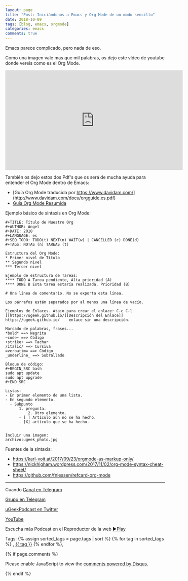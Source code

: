```yaml
---
layout: page
title: "Post: Iniciándonos a Emacs y Org Mode de un modo sencillo"
date: 2018-10-09
tags: [blog, emacs, orgmode]
categories: emacs
comments: true
---
```

Emacs parece complicado, pero nada de eso.

Como una imagen vale mas que mil palabras, os dejo este vídeo de youtube donde vereis como es el Org Mode.

<html>
    <iframe width="560" height="315" src="https://www.youtube.com/embed/bzZ09dAbLEE" frameborder="0" allow="autoplay; encrypted-media" allowfullscreen></iframe>
    </html>

También os dejo estos dos Pdf's que os será de mucha ayuda para entender el Org Mode dentro de Emacs:

- [Guía Org Mode traducida por https://www.davidam.com/](http://www.davidam.com/docu/orgguide.es.pdf)
- [Guía Org Mode Resumida](https://orgmode.org/orgcard.pdf)


Ejemplo básico de sintaxis en Org Mode:

```
#+TITLE: Título de Nuestro Org
#+AUTHOR: Angel
#+DATE: 2018
#+LANGUAGE: es
#+SEQ_TODO: TODO(t) NEXT(n) WAIT(w) | CANCELLED (c) DONE(d)
#+TAGS: NOTAS (n) TAREAS (t)

Estructura del Org Mode:
* Primer nivel de Título
** Segundo nivel
*** Tercer nivel

Ejemplo de estructura de Tareas:
**** TODO A Tarea pendiente, Alta prioridad (A)
**** DONE B Esta tarea estaría realizada, Prioridad (B)

# Una línea de comentario. No se exporta esta línea.

Los párrafos están separados por al menos una línea de vacío.

Ejemplos de Enlaces. Atajo para crear el enlace: C-c C-l
[[https://ugeek.github.io/][Descripción del Enlace]]
https://ugeek.github.io/    enlace sin una descripción.

Marcado de palabras, frases...
*bold* ==> Negrita
~code~ ==> Código
+strike+ ==> Tachar
/italic/ ==> Cursiva
=verbatim= ==> Código
_underline_ ==> Subrallado

Bloque de código:
#+BEGIN_SRC bash
sudo apt update
sudo apt upgrade
#+END_SRC

Listas:
- En primer elemento de una lista.
- En segundo elemento.
  - Subpunto
      1. pregunta.
          2. Otro elemento.
	  - [ ] Artículo aún no se ha hecho.
	  - [X] artículo que se ha hecho.


Incluir una imagen:
archivo:ugeek_photo.jpg
```
Fuentes de la sintaxis:
- https://karl-voit.at/2017/09/23/orgmode-as-markup-only/
- https://nickhigham.wordpress.com/2017/11/02/org-mode-syntax-cheat-sheet/
- https://github.com/fniessen/refcard-org-mode

---
Cuando 
[Canal en Telegram](https://t.me/uGeek)  

[Grupo en Telegram](https://t.me/uGeekPodcast)  

[uGeekPodcast en Twitter](https://twitter.com/ugeekpodcast)  

[YouTube](https://www.youtube.com/channel/UCVmGqdwOeswJ55IFmsYNlww)  

Escucha más Podcast en el Reproductor de la web [►Play](https://ugeek.github.io/podcasts/)  

Tags: {% assign sorted_tags = page.tags | sort %} {% for tag in sorted_tags %} , <span class="tag"><a href="/tag#{{ tag }}">{{ tag }}</a></span> {% endfor %},


{% if page.comments %}
<div id="disqus_thread"></div>
<script>

/**
*  RECOMMENDED CONFIGURATION VARIABLES: EDIT AND UNCOMMENT THE SECTION BELOW TO INSERT DYNAMIC VALUES FROM YOUR PLATFORM OR CMS.
*  LEARN WHY DEFINING THESE VARIABLES IS IMPORTANT: https://disqus.com/admin/universalcode/#configuration-variables*/
/*
var disqus_config = function () {
this.page.url = PAGE_URL;  // Replace PAGE_URL with your page's canonical URL variable
this.page.identifier = PAGE_IDENTIFIER; // Replace PAGE_IDENTIFIER with your page's unique identifier variable
};
*/
(function() { // DON'T EDIT BELOW THIS LINE
var d = document, s = d.createElement('script');
s.src = 'https://https-angelbcn-github-io-ugeek.disqus.com/embed.js';
s.setAttribute('data-timestamp', +new Date());
(d.head || d.body).appendChild(s);
})();
</script>
<noscript>Please enable JavaScript to view the <a href="https://disqus.com/?ref_noscript">comments powered by Disqus.</a></noscript>

{% endif %}

<script id="dsq-count-scr" src="//https-angelbcn-github-io-ugeek.disqus.com/count.js" async></script>
